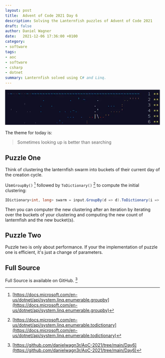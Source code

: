```yaml
---
layout: post
title:  Advent of Code 2021 Day 6
description: Solving the Lanternfish puzzles of Advent of Code 2021
draft: false
author: Daniel Wagner
date:   2021-12-06 17:36:00 +0100
category:
- software
tags:
- aoc
- software
- csharp
- dotnet
summary: Lanternfish solved using C# and Linq.
---
```

[![AoC 2021 Day 6](aoc-2021-06.webp)](https://adventofcode.com/2021/day/6)

The theme for today is:
> Sometimes looking up is better than searching

## Puzzle One

Think of clustering the lanternfish swarm into buckets of their current day of the creation cycle.

Use`GroupBy()` [^2] followed by `ToDictionary()` [^3] to compute the initial clustering:

```csharp
IDictionary<int, long> swarm = input.GroupBy(d => d).ToDictionary(i => i.Key, i => (long)i.Count());
```
Then you can computer the new clustering after an iteration by iterating over the buckets of your clustering and computing the new count of lanternfish and the new bucket(s).

## Puzzle Two

Puzzle two is only about performance. If your the implementation of puzzle one is efficient, it's just a change of parameters.

## Full Source

Full Source is available on GitHub. [^1]

[^1]: [https://github.com/danielwagn3r/AoC-2021/tree/main/Day6](https://github.com/danielwagn3r/AoC-2021/tree/main/Day6)
[^2]: [https://docs.microsoft.com/en-us/dotnet/api/system.linq.enumerable.groupby](https://docs.microsoft.com/en-us/dotnet/api/system.linq.enumerable.groupby)
[^3]: [https://docs.microsoft.com/en-us/dotnet/api/system.linq.enumerable.todictionary](https://docs.microsoft.com/en-us/dotnet/api/system.linq.enumerable.todictionary)

